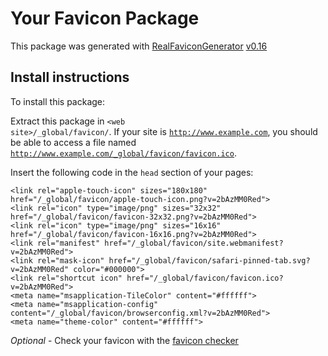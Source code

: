 # Your Favicon Package

This package was generated with [RealFaviconGenerator](https://realfavicongenerator.net/) [v0.16](https://realfavicongenerator.net/change_log#v0.16)

## Install instructions

To install this package:

Extract this package in <code>&lt;web site&gt;/_global/favicon/</code>. If your site is <code>http://www.example.com</code>, you should be able to access a file named <code>http://www.example.com/_global/favicon/favicon.ico</code>.

Insert the following code in the `head` section of your pages:

    <link rel="apple-touch-icon" sizes="180x180" href="/_global/favicon/apple-touch-icon.png?v=2bAzMM0Red">
    <link rel="icon" type="image/png" sizes="32x32" href="/_global/favicon/favicon-32x32.png?v=2bAzMM0Red">
    <link rel="icon" type="image/png" sizes="16x16" href="/_global/favicon/favicon-16x16.png?v=2bAzMM0Red">
    <link rel="manifest" href="/_global/favicon/site.webmanifest?v=2bAzMM0Red">
    <link rel="mask-icon" href="/_global/favicon/safari-pinned-tab.svg?v=2bAzMM0Red" color="#000000">
    <link rel="shortcut icon" href="/_global/favicon/favicon.ico?v=2bAzMM0Red">
    <meta name="msapplication-TileColor" content="#ffffff">
    <meta name="msapplication-config" content="/_global/favicon/browserconfig.xml?v=2bAzMM0Red">
    <meta name="theme-color" content="#ffffff">

*Optional* - Check your favicon with the [favicon checker](https://realfavicongenerator.net/favicon_checker)